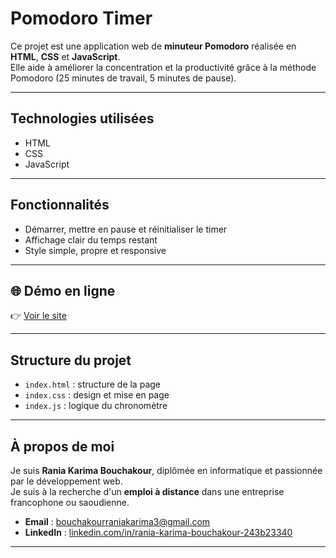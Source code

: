 #  Pomodoro Timer

Ce projet est une application web de **minuteur Pomodoro** réalisée en **HTML**, **CSS** et **JavaScript**.  
Elle aide à améliorer la concentration et la productivité grâce à la méthode Pomodoro (25 minutes de travail, 5 minutes de pause).

---

##  Technologies utilisées

- HTML
- CSS
- JavaScript

---

##  Fonctionnalités

- Démarrer, mettre en pause et réinitialiser le timer
- Affichage clair du temps restant
- Style simple, propre et responsive

---

## 🌐 Démo en ligne

👉 [Voir le site](https://bouchakour-rania.github.io/pomodoro-timer/) 

---

##  Structure du projet

- `index.html` : structure de la page
- `index.css` : design et mise en page
- `index.js` : logique du chronomètre

---

##  À propos de moi

 Je suis **Rania Karima Bouchakour**, diplômée en informatique et passionnée par le développement web.  
Je suis à la recherche d'un **emploi à distance** dans une entreprise francophone ou saoudienne.

-  **Email** : bouchakourraniakarima3@gmail.com  
-  **LinkedIn** : [linkedin.com/in/rania-karima-bouchakour-243b23340](https://www.linkedin.com/in/rania-karima-bouchakour-243b23340/)

---

